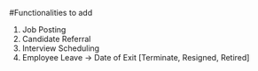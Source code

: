 #Functionalities to add
1) Job Posting
2) Candidate Referral
3) Interview Scheduling
4) Employee Leave -> Date of Exit [Terminate, Resigned, Retired]
